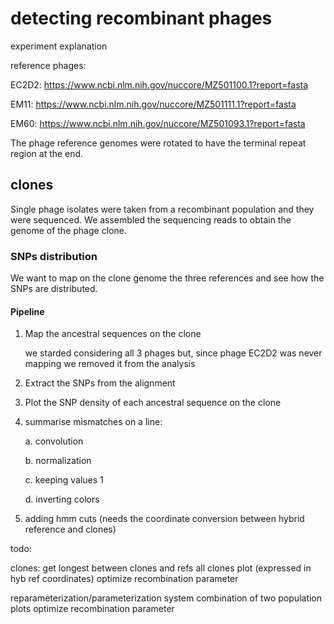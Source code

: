 # detecting recombinant phages

experiment explanation

reference phages:

EC2D2: https://www.ncbi.nlm.nih.gov/nuccore/MZ501100.1?report=fasta

EM11: https://www.ncbi.nlm.nih.gov/nuccore/MZ501111.1?report=fasta

EM60: https://www.ncbi.nlm.nih.gov/nuccore/MZ501093.1?report=fasta

The phage reference genomes were rotated to have the terminal repeat region at the end.

## clones

Single phage isolates were taken from a recombinant population and they were sequenced. We assembled the sequencing reads to obtain the genome of the phage clone.

### SNPs distribution

We want to map on the clone genome the three references and see how the SNPs are distributed.

#### Pipeline

1. Map the ancestral sequences on the clone

    we starded considering all 3 phages but, since phage EC2D2 was never mapping we removed it from the analysis

2. Extract the SNPs from the alignment

3. Plot the SNP density of each ancestral sequence on the clone

4. summarise mismatches on a line:

    a. convolution

    b. normalization

    c. keeping values 1

    d. inverting colors

5. adding hmm cuts (needs the coordinate conversion between hybrid reference and clones)

todo:

clones:
get longest between clones and refs
all clones plot (expressed in hyb ref coordinates)
optimize recombination parameter

reparameterization/parameterization system
combination of two population plots
optimize recombination parameter